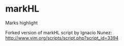markHL
======

Marks highlight

Forked version of markHL script by Ignacio Nunez:
http://www.vim.org/scripts/script.php?script_id=3394


